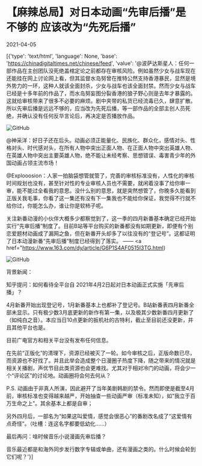 # 【麻辣总局】对日本动画“先审后播”是不够的 应该改为“先死后播”

2021-04-05

[{'type': 'text/html', 'language': None, 'base': 'https://chinadigitaltimes.net/chinese/feed', 'value': '@波萨达斯星人：任何一部作品在主创团队没死绝盖棺定论之前都存在审核风险。例如虽然少女与战车现在还能挂在网上讨论网上看，但其监督水岛努曾在推特公然支持香港暴民，显然是境外势力的一环，这种人就该全面封杀，少女与战车也该全面封禁。然而少女与战车已经是十多年前的作品了，而水岛努妄图分裂香港的狼子野心则是去年才暴露的。这就给审核带来了很多不必要的麻烦。剧中夹带的私货已经流毒已久，肆意扩散。所以先审后播是远远不够的，应当改为先死后播，等一部作品的全部主创人员死绝，并确认没有任何反华言论后，再决定是否播放作品。

![GitHub](https://chinadigitaltimes.net/chinese/files/2021/04/image-1617615001568.png)

@神采洋：好日子还在后头。动画必须正能量化、民族化、群众化，感情对头、性格对头、时代感对头，在所有人物中突出正面人物、在正面人物中突出英雄人物、在英雄人物中突出主要英雄人物，绝不能让未经考察、思想错误、毒害青少年的外国动画占领主流市场！

@Explooosion：人家一拍脑袋想管就管了，完善的审核标准没有，人性化的审核时间规划也没有，甚至针对性的专业审核人员也不需要，就闲着没事了给你审一审，能不能过全看我的意思。没什么别的意思，就是突然想管了，你晚多久能看到正版关我毛事，你看了这一集还有没有下一集我也不能给你保证，我觉得不行就不给你过，你能怎么办，谁让你是软柿子呢。



关注新番动漫的小伙伴大概多少都察觉到了，这一季的四月新番基本确定已经开始实行“先审后播”制度了。目前B站等平台购买的新番都没有如期更新，即便有个别恋爱题材动画成了漏网之鱼，但在新番开头却多了以往没有的“登记号”。这都证明了日本动漫新番“先审后播”制度已经得到了落实。  —— <a href="https://www.163.com/dy/article/G6P1S4AF0515I3TG.html)

![GitHub](https://chinadigitaltimes.net/chinese/files/2021/04/image-1617614870095.png)



背景新闻：

知乎提问：如何看待全平台自 2021年4月2日起对日本动画正式实施「先审后播」？

4月新番开始出现登记号，1月新番基本上也都补了登记号。B站新番表四月新番全部未显示。只有极少数3月底更新的新作有第一集，以及极其少数新番四月更新了（如纯白之音）。本应当日10点更新的扳机社的古特利，截止至目前还没更新，并且其他平台也是。

目前广电官方和相关平台没有发布任何信息。

在先前“正版化”的清理下，资源已经被灭了一轮。如今审核之后，正版命数已尽，而资源也不好找了。并且此举会造成整个日漫圈子热度下降，随之带来的情况就是相关关播剧，声优节目此类资源也会更难找。尤其对于相对冷门的动画，将会少一个“评论区”的讨论地。动画圈将会何去何从？

P.S. 动画由于非真人所演，因此避开了当年美剧韩剧的禁令。然而即使是截至4月前，审核标准也变得越来越严，开始抽查一些动画严审（标准未知），如“我立于百万生命之上”。其余基本上都是自审；

另外四月后，一部名为“如果这叫爱情，感觉会很恶心”的番剧改名成了“这爱情有点奇怪”。（吐槽：连这名字都要低幼化……）

最后再问：啥时候音乐小说漫画先审后播？

音乐最近都是和海外同步发行数字专辑或单曲，还有漫画之类的。什么时候会轮到它们呢？'}]